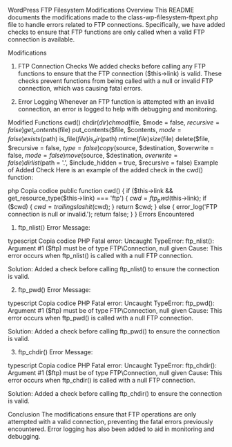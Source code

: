 WordPress FTP Filesystem Modifications
Overview
This README documents the modifications made to the class-wp-filesystem-ftpext.php file to handle errors related to FTP connections. Specifically, we have added checks to ensure that FTP functions are only called when a valid FTP connection is available.

Modifications
1. FTP Connection Checks
We added checks before calling any FTP functions to ensure that the FTP connection ($this->link) is valid. These checks prevent functions from being called with a null or invalid FTP connection, which was causing fatal errors.

2. Error Logging
Whenever an FTP function is attempted with an invalid connection, an error is logged to help with debugging and monitoring.

Modified Functions
cwd()
chdir($dir)
chmod($file, $mode = false, $recursive = false)
get_contents($file)
put_contents($file, $contents, $mode = false)
exists($path)
is_file($file)
is_dir($path)
mtime($file)
size($file)
delete($file, $recursive = false, $type = false)
copy($source, $destination, $overwrite = false, $mode = false)
move($source, $destination, $overwrite = false)
dirlist($path = '.', $include_hidden = true, $recursive = false)
Example of Added Check
Here is an example of the added check in the cwd() function:

php
Copia codice
public function cwd() {
    if ($this->link && get_resource_type($this->link) === 'ftp') {
        $cwd = ftp_pwd($this->link);
        if ($cwd) {
            $cwd = trailingslashit($cwd);
        }
        return $cwd;
    } else {
        error_log('FTP connection is null or invalid.');
        return false;
    }
}
Errors Encountered
1. ftp_nlist()
Error Message:

typescript
Copia codice
PHP Fatal error:  Uncaught TypeError: ftp_nlist(): Argument #1 ($ftp) must be of type FTP\Connection, null given
Cause: This error occurs when ftp_nlist() is called with a null FTP connection.

Solution: Added a check before calling ftp_nlist() to ensure the connection is valid.

2. ftp_pwd()
Error Message:

typescript
Copia codice
PHP Fatal error:  Uncaught TypeError: ftp_pwd(): Argument #1 ($ftp) must be of type FTP\Connection, null given
Cause: This error occurs when ftp_pwd() is called with a null FTP connection.

Solution: Added a check before calling ftp_pwd() to ensure the connection is valid.

3. ftp_chdir()
Error Message:

typescript
Copia codice
PHP Fatal error:  Uncaught TypeError: ftp_chdir(): Argument #1 ($ftp) must be of type FTP\Connection, null given
Cause: This error occurs when ftp_chdir() is called with a null FTP connection.

Solution: Added a check before calling ftp_chdir() to ensure the connection is valid.

Conclusion
The modifications ensure that FTP operations are only attempted with a valid connection, preventing the fatal errors previously encountered. Error logging has also been added to aid in monitoring and debugging.

